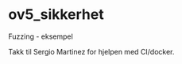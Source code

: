 # ov5_sikkerhet
Fuzzing - eksempel       
      
Takk til Sergio Martinez for hjelpen med CI/docker.    
